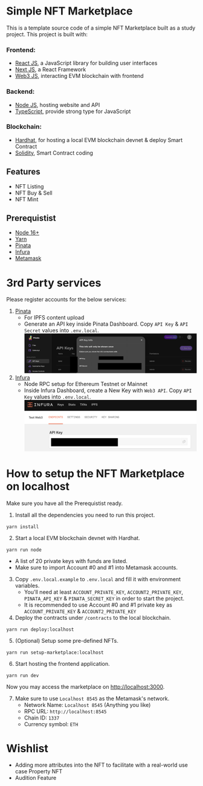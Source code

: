 # Simple NFT Marketplace

This is a template source code of a simple NFT Marketplace built as a study project. This project is built with:

### Frontend: 
- [React JS](https://reactjs.org/), a JavaScript library for building user interfaces
- [Next JS](https://nextjs.org/), a React Framework
- [Web3 JS](https://github.com/web3/web3.js), interacting EVM blockchain with frontend
### Backend: 
- [Node JS](https://nodejs.org/en/), hosting website and API
- [TypeScript](https://www.typescriptlang.org/), provide strong type for JavaScript
### Blockchain: 
- [Hardhat](https://hardhat.org/), for hosting a local EVM blockchain devnet & deploy Smart Contract
- [Solidity](https://docs.soliditylang.org/en/v0.8.19/), Smart Contract coding

## Features
- NFT Listing
- NFT Buy & Sell
- NFT Mint

## Prerequistist 
- [Node 16+](https://nodejs.org/en/download/)
- [Yarn](https://yarnpkg.com/getting-started/install) 
- [Pinata](https://www.pinata.cloud/)
- [Infura](https://www.infura.io/)
- [Metamask](https://metamask.io/download/)

# 3rd Party services
Please register accounts for the below services:
1. [Pinata](https://www.pinata.cloud/)
   - For IPFS content upload
   - Generate an API key inside Pinata Dashboard. Copy `API Key` & `API Secret` values into `.env.local`. ![Pinata](https://raw.githubusercontent.com/mattopolitan/property-nft-marketplace/main/public/docs/pinata.png)
2. [Infura](https://www.infura.io/)
   - Node RPC setup for Ethereum Testnet or Mainnet
   - Inside Infura Dashboard, create a New Key with `Web3 API`. Copy `API Key` values into `.env.local`. ![Infura](https://raw.githubusercontent.com/mattopolitan/property-nft-marketplace/main/public/docs/infura.png)

# How to setup the NFT Marketplace on localhost
Make sure you have all the Prerequistist ready. 
1. Install all the dependencies you need to run this project.
``` 
yarn install 
```
2. Start a local EVM blockchain devnet with Hardhat.
``` 
yarn run node 
```
   - A list of 20 private keys with funds are listed. 
   - Make sure to import Account #0 and #1 into Metamask accounts.
3. Copy `.env.local.example` to `.env.local` and fill it with environment variables.
   - You'll need at least `ACCOUNT_PRIVATE_KEY`, `ACCOUNT2_PRIVATE_KEY`, `PINATA_API_KEY` & `PINATA_SECRET_KEY` in order to start the project.
   - It is recommended to use Account #0 and #1 private key as `ACCOUNT_PRIVATE_KEY` & `ACCOUNT2_PRIVATE_KEY`
4. Deploy the contracts under `/contracts` to the local blockchain.
```
yarn run deploy:localhost
```
5. (Optional) Setup some pre-defined NFTs.
```
yarn run setup-marketplace:localhost
```
6. Start hosting the frontend application.
```
yarn run dev
``` 
Now you may access the marketplace on [http://localhost:3000](http://localhost:3000).

7. Make sure to use `Localhost 8545` as the Metamask's network.
   - Network Name: `Localhost 8545` (Anything you like)
   - RPC URL: `http://localhost:8545`
   - Chain ID: `1337`
   - Currency symbol: `ETH`

# Wishlist

- Adding more attributes into the NFT to facilitate with a real-world use case Property NFT
- Audition Feature
